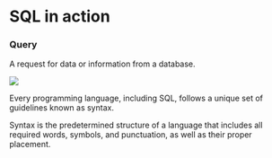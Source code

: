 <h1>SQL in action</h1>

<h3>Query</h3>
<p>A request for data or information from a database.</p>



<img src='https://i.imgur.com/XPyZIGy.png'>

<p>Every programming language, including SQL, follows a unique set of guidelines known as syntax. 
  
  Syntax is the predetermined structure of a language that includes all required words, symbols, and punctuation, as well as their proper placement.</p>
